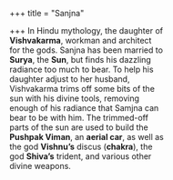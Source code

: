+++
title = "Sanjna"

+++
In Hindu mythology, the daughter of  
**Vishvakarma**, workman and architect  
for the gods. Sanjna has been married to  
**Surya**, the **Sun**, but finds his dazzling  
radiance too much to bear. To help his  
daughter adjust to her husband,  
Vishvakarma trims off some bits of the  
sun with his divine tools, removing  
enough of his radiance that Samjna can  
bear to be with him. The trimmed-off  
parts of the sun are used to build the  
**Pushpak Viman**, an **aerial car**, as well as  
the god **Vishnu’s** discus (**chakra**), the  
god **Shiva’s** trident, and various other  
divine weapons.
